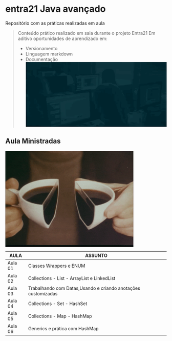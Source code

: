 # entra21 Java avançado
Repositório com as práticas realizadas em aula  

> Conteúdo prático realizado em sala durante o projeto Entra21
> Em aditivo oportunidades de aprendizado em:
> - Versionamento
> - Linguagem markdown
> - Documentação
![Gif Entra21](/entra21.gif)

## Aula Ministradas

<a href="#"><img align="center" src="./giphy.gif" width="400 " height="300" /></a>

| AULA | ASSUNTO |
|------|---------|
|Aula 01 |Classes Wrappers e ENUM  
|Aula 02 |Collections - List - ArrayList e LinkedList  
|Aula 03 |Trabalhando com Datas,Usando e criando anotações customizadas
|Aula 04 |Collections - Set - HashSet
|Aula 05 |Collections - Map - HashMap
|Aula 06 |Generics e prática com HashMap
